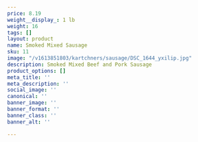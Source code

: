 ```yaml
---
price: 8.19
weight__display_: 1 lb
weight: 16
tags: []
layout: product
name: Smoked Mixed Sausage
sku: 11
image: "/v1613851803/kartchners/sausage/DSC_1644_yxilip.jpg"
description: Smoked Mixed Beef and Pork Sausage
product_options: []
meta_title: ''
meta_description: ''
social_image: ''
canonical: ''
banner_image: ''
banner_format: ''
banner_class: ''
banner_alt: ''

---
```

